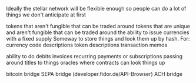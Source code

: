 Ideally the stellar network will be flexible enough so people can do a lot of things we don't anticipate at first

tokens that aren't fungible that can be traded around
tokens that are unique and aren't fungible that can be traded around
the ability to issue currencies with a fixed supply
Someway to store things and look them up by hash. For:
	currency code descriptions
	token descriptions
	transaction memos

	


ability to do debits
invoices
recurring payments or subscriptions
passing around titles to things
oracles where contracts can look things up

bitcoin bridge
SEPA bridge (developer.fidor.de/API-Browser)
ACH bridge



